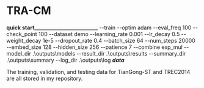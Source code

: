 # TRA-CM
__________________________quick start____________________________________________________
--train
--optim
adam
--eval_freq
100
--check_point
100
--dataset
demo
--learning_rate
0.001
--lr_decay
0.5
--weight_decay
1e-5
--dropout_rate
0.4
--batch_size
64
--num_steps
20000
--embed_size
128
--hidden_size
256
--patience
7
--combine
exp_mul
--model_dir
.\outputs\models
--result_dir
.\outputs\results
--summary_dir
.\outputs\summary
--log_dir
.\outputs\log
_________________________________________data_________________________________________

The training, validation, and testing data for TianGong-ST and TREC2014 are all stored in my repository.
